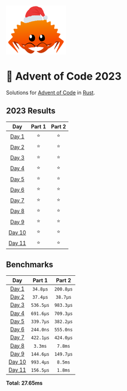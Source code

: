 <img src="./.assets/christmas_ferris.png" width="164">

# 🎄 Advent of Code 2023

Solutions for [Advent of Code](https://adventofcode.com/) in [Rust](https://www.rust-lang.org/).

<!--- advent_readme_stars table --->
## 2023 Results

| Day | Part 1 | Part 2 |
| :---: | :---: | :---: |
| [Day 1](https://adventofcode.com/2023/day/1) | ⭐ | ⭐ |
| [Day 2](https://adventofcode.com/2023/day/2) | ⭐ | ⭐ |
| [Day 3](https://adventofcode.com/2023/day/3) | ⭐ | ⭐ |
| [Day 4](https://adventofcode.com/2023/day/4) | ⭐ | ⭐ |
| [Day 5](https://adventofcode.com/2023/day/5) | ⭐ | ⭐ |
| [Day 6](https://adventofcode.com/2023/day/6) | ⭐ | ⭐ |
| [Day 7](https://adventofcode.com/2023/day/7) | ⭐ | ⭐ |
| [Day 8](https://adventofcode.com/2023/day/8) | ⭐ | ⭐ |
| [Day 9](https://adventofcode.com/2023/day/9) | ⭐ | ⭐ |
| [Day 10](https://adventofcode.com/2023/day/10) | ⭐ | ⭐ |
| [Day 11](https://adventofcode.com/2023/day/11) | ⭐ | ⭐ |
<!--- advent_readme_stars table --->

<!--- benchmarking table --->
## Benchmarks

| Day | Part 1 | Part 2 |
| :---: | :---: | :---:  |
| [Day 1](./src/bin/01.rs) | `34.8µs` | `200.8µs` |
| [Day 2](./src/bin/02.rs) | `37.4µs` | `38.7µs` |
| [Day 3](./src/bin/03.rs) | `536.5µs` | `983.3µs` |
| [Day 4](./src/bin/04.rs) | `691.6µs` | `709.3µs` |
| [Day 5](./src/bin/05.rs) | `339.7µs` | `382.2µs` |
| [Day 6](./src/bin/06.rs) | `244.0ns` | `555.0ns` |
| [Day 7](./src/bin/07.rs) | `422.1µs` | `424.0µs` |
| [Day 8](./src/bin/08.rs) | `3.3ms` | `7.8ms` |
| [Day 9](./src/bin/09.rs) | `144.6µs` | `149.7µs` |
| [Day 10](./src/bin/10.rs) | `993.4µs` | `8.5ms` |
| [Day 11](./src/bin/11.rs) | `156.5µs` | `1.8ms` |

**Total: 27.65ms**
<!--- benchmarking table --->
